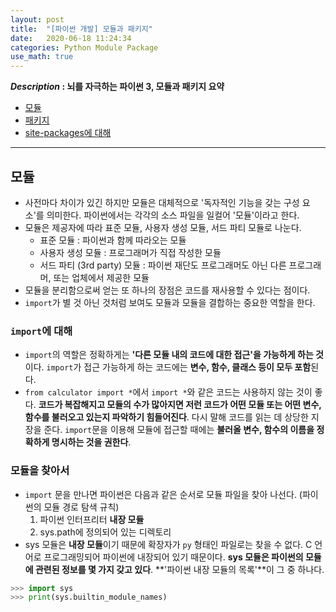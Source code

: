 ```yaml
---
layout: post
title:  "[파이썬 개발] 모듈과 패키지"
date:   2020-06-18 11:24:34 
categories: Python Module Package
use_math: true
---
```


**_Description_ : 뇌를 자극하는 파이썬 3, 모듈과 패키지 요약**

* [모듈](#module)
* [패키지](#packages)
* [site-packages에 대해](#site-packages)

***

## 모듈 <a id="module"></a>

* 사전마다 차이가 있긴 하지만 모듈은 대체적으로 '독자적인 기능을 갖는 구성 요소'를 의미한다.  파이썬에서는 각각의 소스 파일을 일컬어 '모듈'이라고 한다. 
* 모듈은 제공자에 따라 표준 모듈, 사용자 생성 모듈, 서드 파티 모듈로 나눈다. 
	* 표준 모듈 : 파이썬과 함께 따라오는 모듈
	* 사용자 생성 모듈 : 프로그래머가 직접 작성한 모듈
	* 서드 파티 (3rd party) 모듈 : 파이썬 재단도 프로그래머도 아닌 다른 프로그래머, 또는 업체에서 제공한 모듈
* 모듈을 분리함으로써 얻는 또 하나의 장점은 코드를 재사용할 수 있다는 점이다. 
* `import`가 별 것 아닌 것처럼 보여도 모듈과 모듈을 결합하는 중요한 역할을 한다. 


### `import`에 대해

* `import`의 역할은 정확하게는 **'다른 모듈 내의 코드에 대한 접근'을 가능하게 하는 것**이다. `import`가 접근 가능하게 하는 코드에는 **변수, 함수, 클래스 등이 모두 포함**된다. 
* `from calculator import *`에서 `import *`와 같은 코드는 사용하지 않는 것이 좋다. **코드가 복잡해지고 모듈의 수가 많아지면 저런 코드가 어떤 모듈 또는 어떤 변수, 함수를 불러오고 있는지 파악하기 힘들어진다**. 다시 말해 코드를 읽는 데 상당한 지장을 준다. `import`문을 이용해 모듈에 접근할 때에는 **불러올 변수, 함수의 이름을 정확하게 명시하는 것을 권한다**.


### 모듈을 찾아서

* `import` 문을 만나면 파이썬은 다음과 같은 순서로 모듈 파일을 찾아 나선다. (파이썬의 모듈 경로 탐색 규칙)
	1.	파이썬 인터프리터 **내장 모듈**
	2.	sys.path에 정의되어 있는 디렉토리
* sys 모듈은 **내장 모듈**이기 때문에 확장자가 `py` 형태인 파일로는 찾을 수 없다. C 언어로 프로그래밍되어 파이썬에 내장되어 있기 때문이다. **sys 모듈은 파이썬의 모듈에 관련된 정보를 몇 가지 갖고 있다**. **'파이썬 내장 모듈의 목록'**이 그 중 하나다.  
```python
>>> import sys
>>> print(sys.builtin_module_names)
```
<!--stackedit_data:
eyJoaXN0b3J5IjpbLTYzODc3OTM1MF19
-->